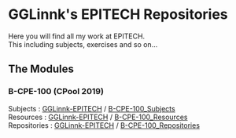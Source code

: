 # GGLinnk's EPITECH Repositories
Here you will find all my work at EPITECH.<br>
This including subjects, exercises and so on...

## The Modules

### B-CPE-100 (CPool 2019)
Subjects : [GGLinnk-EPITECH] / [B-CPE-100_Subjects]<br>
Resources : [GGLinnk-EPITECH] / [B-CPE-100_Resources]<br>
Repositories : [GGLinnk-EPITECH] / [B-CPE-100_Repositories]

[GGLinnk-EPITECH]: https://github.com/GGLinnk-EPITECH

[B-CPE-100_Subjects]: https://github.com/GGLinnk-EPITECH/B-CPE-100_Subjects
[B-CPE-100_Resources]: https://github.com/GGLinnk-EPITECH/B-CPE-100_Resources
[B-CPE-100_Repositories]: https://github.com/GGLinnk-EPITECH/B-CPE-100_Repositories
